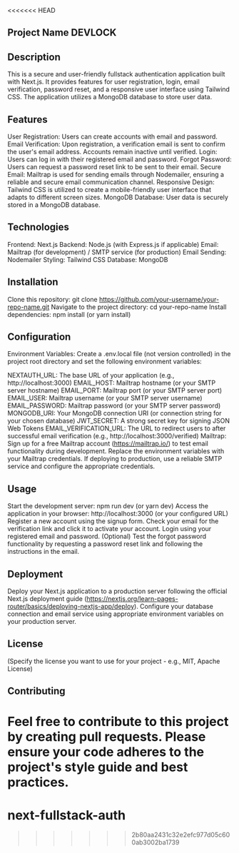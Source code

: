 <<<<<<< HEAD
## Project Name DEVLOCK

## Description

This is a secure and user-friendly fullstack authentication application built with Next.js. It provides features for user registration, login, email verification, password reset, and a responsive user interface using Tailwind CSS. The application utilizes a MongoDB database to store user data.

## Features

User Registration: Users can create accounts with email and password.
Email Verification: Upon registration, a verification email is sent to confirm the user's email address. Accounts remain inactive until verified.
Login: Users can log in with their registered email and password.
Forgot Password: Users can request a password reset link to be sent to their email.
Secure Email: Mailtrap is used for sending emails through Nodemailer, ensuring a reliable and secure email communication channel.
Responsive Design: Tailwind CSS is utilized to create a mobile-friendly user interface that adapts to different screen sizes.
MongoDB Database: User data is securely stored in a MongoDB database.

## Technologies

Frontend: Next.js
Backend: Node.js (with Express.js if applicable)
Email: Mailtrap (for development) / SMTP service (for production)
Email Sending: Nodemailer
Styling: Tailwind CSS
Database: MongoDB

## Installation

Clone this repository: git clone https://github.com/your-username/your-repo-name.git
Navigate to the project directory: cd your-repo-name
Install dependencies: npm install (or yarn install)

## Configuration

Environment Variables: Create a .env.local file (not version controlled) in the project root directory and set the following environment variables:

NEXTAUTH_URL: The base URL of your application (e.g., http://localhost:3000)
EMAIL_HOST: Mailtrap hostname (or your SMTP server hostname)
EMAIL_PORT: Mailtrap port (or your SMTP server port)
EMAIL_USER: Mailtrap username (or your SMTP server username)
EMAIL_PASSWORD: Mailtrap password (or your SMTP server password)
MONGODB_URI: Your MongoDB connection URI (or connection string for your chosen database)
JWT_SECRET: A strong secret key for signing JSON Web Tokens
EMAIL_VERIFICATION_URL: The URL to redirect users to after successful email verification (e.g., http://localhost:3000/verified)
Mailtrap: Sign up for a free Mailtrap account (https://mailtrap.io/) to test email functionality during development. Replace the environment variables with your Mailtrap credentials. If deploying to production, use a reliable SMTP service and configure the appropriate credentials.

## Usage

Start the development server: npm run dev (or yarn dev)
Access the application in your browser: http://localhost:3000 (or your configured URL)
Register a new account using the signup form.
Check your email for the verification link and click it to activate your account.
Login using your registered email and password.
(Optional) Test the forgot password functionality by requesting a password reset link and following the instructions in the email.

## Deployment

Deploy your Next.js application to a production server following the official Next.js deployment guide (https://nextjs.org/learn-pages-router/basics/deploying-nextjs-app/deploy).
Configure your database connection and email service using appropriate environment variables on your production server.

## License

(Specify the license you want to use for your project - e.g., MIT, Apache License)

## Contributing

Feel free to contribute to this project by creating pull requests. Please ensure your code adheres to the project's style guide and best practices.
=======
# next-fullstack-auth
>>>>>>> 2b80aa2431c32e2efc977d05c600ab3002ba1739
